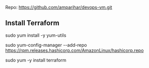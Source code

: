 Repo: https://github.com/amparihar/devops-vm.git

Install Terraform
----------------------------------------------------------
sudo yum install -y yum-utils

sudo yum-config-manager --add-repo https://rpm.releases.hashicorp.com/AmazonLinux/hashicorp.repo

sudo yum -y install terraform
